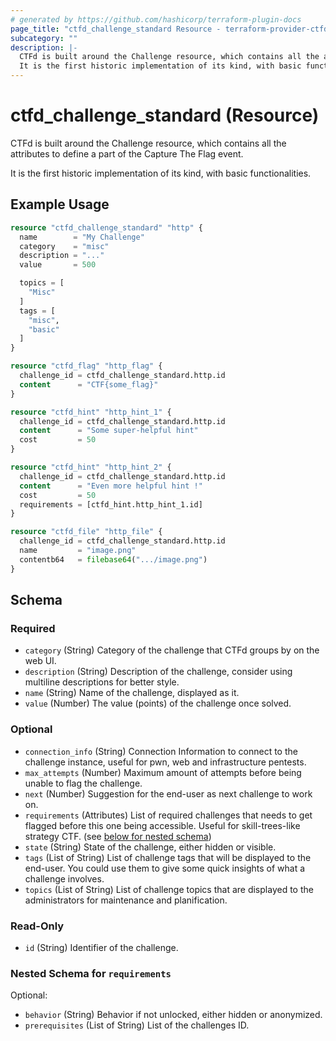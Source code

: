 ```yaml
---
# generated by https://github.com/hashicorp/terraform-plugin-docs
page_title: "ctfd_challenge_standard Resource - terraform-provider-ctfd"
subcategory: ""
description: |-
  CTFd is built around the Challenge resource, which contains all the attributes to define a part of the Capture The Flag event.
  It is the first historic implementation of its kind, with basic functionalities.
---
```


# ctfd_challenge_standard (Resource)

CTFd is built around the Challenge resource, which contains all the attributes to define a part of the Capture The Flag event.

It is the first historic implementation of its kind, with basic functionalities.

## Example Usage

```terraform
resource "ctfd_challenge_standard" "http" {
  name        = "My Challenge"
  category    = "misc"
  description = "..."
  value       = 500

  topics = [
    "Misc"
  ]
  tags = [
    "misc",
    "basic"
  ]
}

resource "ctfd_flag" "http_flag" {
  challenge_id = ctfd_challenge_standard.http.id
  content      = "CTF{some_flag}"
}

resource "ctfd_hint" "http_hint_1" {
  challenge_id = ctfd_challenge_standard.http.id
  content      = "Some super-helpful hint"
  cost         = 50
}

resource "ctfd_hint" "http_hint_2" {
  challenge_id = ctfd_challenge_standard.http.id
  content      = "Even more helpful hint !"
  cost         = 50
  requirements = [ctfd_hint.http_hint_1.id]
}

resource "ctfd_file" "http_file" {
  challenge_id = ctfd_challenge_standard.http.id
  name         = "image.png"
  contentb64   = filebase64(".../image.png")
}
```

<!-- schema generated by tfplugindocs -->
## Schema

### Required

- `category` (String) Category of the challenge that CTFd groups by on the web UI.
- `description` (String) Description of the challenge, consider using multiline descriptions for better style.
- `name` (String) Name of the challenge, displayed as it.
- `value` (Number) The value (points) of the challenge once solved.

### Optional

- `connection_info` (String) Connection Information to connect to the challenge instance, useful for pwn, web and infrastructure pentests.
- `max_attempts` (Number) Maximum amount of attempts before being unable to flag the challenge.
- `next` (Number) Suggestion for the end-user as next challenge to work on.
- `requirements` (Attributes) List of required challenges that needs to get flagged before this one being accessible. Useful for skill-trees-like strategy CTF. (see [below for nested schema](#nestedatt--requirements))
- `state` (String) State of the challenge, either hidden or visible.
- `tags` (List of String) List of challenge tags that will be displayed to the end-user. You could use them to give some quick insights of what a challenge involves.
- `topics` (List of String) List of challenge topics that are displayed to the administrators for maintenance and planification.

### Read-Only

- `id` (String) Identifier of the challenge.

<a id="nestedatt--requirements"></a>
### Nested Schema for `requirements`

Optional:

- `behavior` (String) Behavior if not unlocked, either hidden or anonymized.
- `prerequisites` (List of String) List of the challenges ID.
